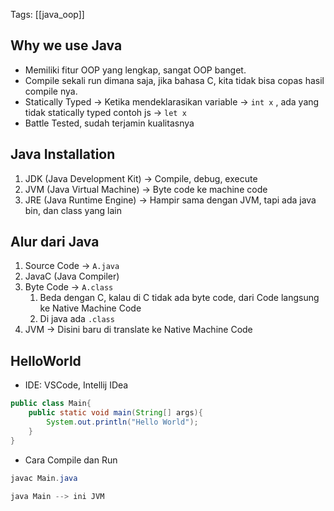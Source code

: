 Tags: [[java_oop]] 

## Why we use Java

- Memiliki fitur OOP yang lengkap, sangat OOP banget.
- Compile sekali run dimana saja, jika bahasa C, kita tidak bisa copas hasil compile nya.
- Statically Typed → Ketika mendeklarasikan variable → `int x` , ada yang tidak statically typed contoh js → `let x`
- Battle Tested, sudah terjamin kualitasnya

## Java Installation

1. JDK (Java Development Kit) → Compile, debug, execute
2. JVM (Java Virtual Machine) → Byte code ke machine code
3. JRE (Java Runtime Engine) → Hampir sama dengan JVM, tapi ada java bin, dan class yang lain

## Alur dari Java

1. Source Code → `A.java`
2. JavaC (Java Compiler)
3. Byte Code → `A.class`
    1. Beda dengan C, kalau di C tidak ada byte code, dari Code langsung ke Native Machine Code
    2. Di java ada `.class`
4. JVM → Disini baru di translate ke Native Machine Code

## HelloWorld

- IDE: VSCode, Intellij IDea
```Java
public class Main{
	public static void main(String[] args){
		System.out.println("Hello World");
	}
}
```

- Cara Compile dan Run
```Powershell
javac Main.java
```

```Powershell
java Main --> ini JVM
```
